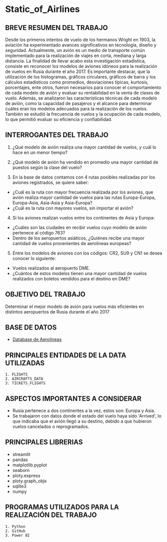# Static_of_Airlines

## BREVE RESUMEN DEL TRABAJO
Desde los primeros intentos de vuelo de los hermanos Wright en 1903, la aviación ha experimentado avances significativos en tecnología, diseño y seguridad. Actualmente, un avión es un medio de transporte común implementado para la realización de viajes en corta, mediana y larga distancia. La finalidad de llevar acabo esta investigación estadística, consiste en reconocer los modelos de aviones idóneos para la realización de vuelos en Rusia durante el año 2017.  Es importante destacar, que la utilización de los histogramas, gráficos circulares, gráficos de barra y los cálculos estadísticos como promedios, desviaciones típicas, kurtosis, porcentajes, ente otros, fueron necesarios para conocer el comportamiento de cada modelo de avión y evaluar su rentabilidad en la venta de clases de vuelo. Además, se analizaron las características técnicas de cada modelo de avión, como la capacidad de pasajeros y el alcance para determinar cuáles eran los modelos adecuados para la realización de los vuelos. También se estudió la frecuencia de vuelos y la ocupación de cada modelo, lo que permitió evaluar su eficiencia y confiabilidad.

## INTERROGANTES DEL TRABAJO
1. ¿Qué modelo de avión realiza una mayor cantidad de vuelos, y cuál lo hace en un menor tiempo?

2. ¿Qué modelo de avión ha vendido en promedio una mayor cantidad de puestos según la clase del vuelo?

3. En la base de datos contamos con 4 rutas posibles realizadas por los aviones registrados, se quiere saber:
- ¿Cuál es la ruta con mayor frecuencia realizada por los aviones, que avión realiza mayor cantidad de vuelos para las rutas Europa-Europa, Europa-Asia, Asia-Asia y Asia-Europa?
- ¿Cuál es la ruta con mayores vuelos, sin importar el avión?

4. Si los aviones realizan vuelos entre los continentes de Asia y Europa:
- ¿Cuáles son las ciudades en recibir vuelos cuyo modelo de avión pertenece al código 763?
- Dentro de los aeropuertos asiáticos, ¿Quiénes recibe una mayor cantidad de vuelos provenientes de aerolineas europeas?

5. Entre los modelos de aviones con los códigos: CR2, SU9 y CN1 se desea conocer lo siguiente:
- Vuelos realizados al aeropuerto DME.
- ¿Cuántos de estos modelos tienen una mayor cantidad de vuelos realizados con boletos vendidos para el destino en DME?

## OBJETIVO DEL TRABAJO
Determinar el mejor modelo de avión para vuelos más eficientes en distintos aeropuertos de Rusia durante el año 2017

## BASE DE DATOS
- [Database de Aerolineas](https://www.kaggle.com/datasets/saadharoon27/airlines-dataset/data)

## PRINCIPALES ENTIDADES DE LA DATA UTILIZADAS
    1. FLIGHTS
    2. AIRCRAFTS_DATA
    3. TICKETS_FLIGHTS

## ASPECTOS IMPORTANTES A CONSIDERAR
- Rusia pertenece a dos continentes a la vez, estos son: Europa y Asia.
- Se trabajaron con datos donde el estado del vuelo haya sido 'Arrived', lo que indicaba que el avión llegó a su destino, debido a que hubieron vuelos cancelados o reprogramados.

## PRINCIPALES LIBRERIAS
- streamlit
- pandas
- matplotlib.pyplot
- seaborn
- ploty.express
- ploty.graph_objs
- sqlite3
- numpy

## PROGRAMAS UTILIZADOS PARA LA REALIZACIÓN DEL TRABAJO
    1. Python
    2. GitHub
    3. Power BI
